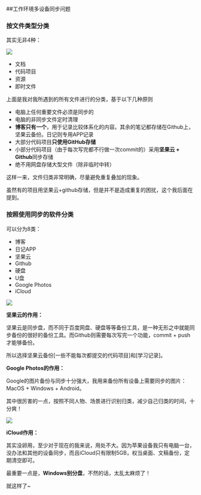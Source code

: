 ##工作环境多设备同步问题

### 按文件类型分类

其实无非4种：

![](https://ws4.sinaimg.cn/large/006tNc79gy1fjh32j4ql0j31kw11cwkv.jpg)


*    文档
*    代码项目
*    资源
*    即时文件



上面是我对我所遇到的所有文件进行的分类，基于以下几种原则

*    电脑上任何重要文件必须是同步的
*    电脑的非同步文件定时清理
*    **博客只有一个**，用于记录比较体系化的内容。其余的笔记都存储在Github上，坚果云备份。日记则专用APP记录
*    大部分代码项目**只使用GitHub存储**
*    小部分代码项目（由于每次写完都不行做一次commit的）采用**坚果云 + Github**同步存储
*    绝不用网盘存储大型文件（除非临时中转）



这样一来，文件归类非常明确，尽量避免重复叠加的现象。

虽然有的项目用坚果云+github存储，但是并不是造成重复的困扰，这个我后面在提到。



### 按照使用同步的软件分类

可以分为8类：

*    博客
*    日记APP
*    坚果云
*    Github
*    硬盘
*    U盘
*    Google Photos
*    iCloud

![](https://ws4.sinaimg.cn/large/006tNc79gy1fjh39oilmvj31fc136wk2.jpg)



**坚果云的作用：**

坚果云是同步盘，而不同于百度网盘、硬盘等等备份工具，是一种无形之中就能同步备份的很好的备份工具。而Github则需要每次写完一个功能，commit + push 才能够备份。

所以选择坚果云备份[一些不能每次都提交的代码项目]和[学习记录]。



**Google Photos的作用：**

Google的图片备份与同步十分强大，我用来备份所有设备上需要同步的图片：MacOS + Windows + Android。

其中很厉害的一点，按照不同人物、场景进行识别归类，减少自己归类的时间，十分爽！

![](https://ws3.sinaimg.cn/large/006tNc79ly1fjh424fxqij30rs0bg0tj.jpg)





**iCloud作用：**

其实没卵用，至少对于现在的我来说，用处不大。因为苹果设备我只有电脑一台，没办法和其他的设备同步，而且iCloud只有限制5GB，权当桌面、文稿备份，定期清空即可。



最重要一点是，**Windows别分盘**，不然的话，太乱太麻烦了！

就这样了~